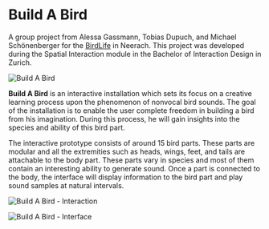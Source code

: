 # Build A Bird

A group project from Alessa Gassmann, Tobias Dupuch, and Michael Schönenberger for the [BirdLife](http://www.birdlife.ch/de) in Neerach. This project was developed during the Spatial Interaction module in the Bachelor of Interaction Design in Zurich.

![Build A Bird](https://user-images.githubusercontent.com/29760709/37987869-b0c00050-31ff-11e8-8404-67516d81563b.png)

**Build A Bird** is an interactive installation which sets its focus on a creative learning process upon the phenomenon of nonvocal bird sounds. The goal of the installation is to enable the user complete freedom in building a bird from his imagination. During this process, he will gain insights into the species and ability of this bird part.

The interactive prototype consists of around 15 bird parts. These parts are modular and all the extremities such as heads, wings, feet, and tails are attachable to the body part. These parts vary in species and most of them contain an interesting ability to generate sound. Once a part is connected to the body, the interface will display information to the bird part and play sound samples at natural intervals.

![Build A Bird - Interaction](https://user-images.githubusercontent.com/29760709/37987870-b0da94b0-31ff-11e8-8b69-51b335ef909e.png)

![Build A Bird - Interface](https://user-images.githubusercontent.com/29760709/37987872-b10f3904-31ff-11e8-9927-cbdcc00dba8b.png)
